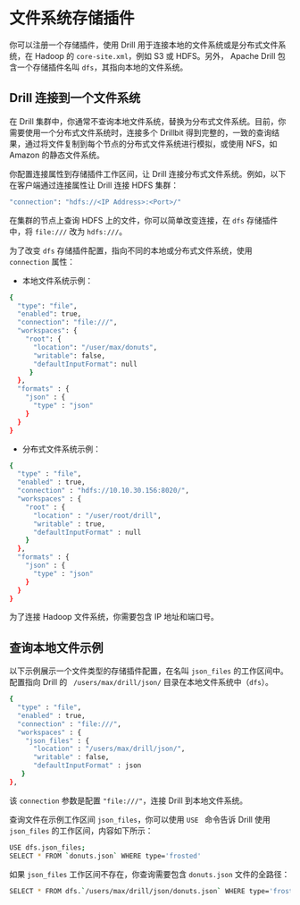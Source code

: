 # 文件系统存储插件

你可以注册一个存储插件，使用 Drill 用于连接本地的文件系统或是分布式文件系统，在 Hadoop 的 ``` core-site.xml ```，例如 S3 或 HDFS。另外， Apache Drill 包含一个存储插件名叫 ``` dfs ```，其指向本地的文件系统。

## Drill 连接到一个文件系统

在 Drill 集群中，你通常不查询本地文件系统，替换为分布式文件系统。目前，你需要使用一个分布式文件系统时，连接多个 Drillbit 得到完整的，一致的查询结果，通过将文件复制到每个节点的分布式文件系统进行模拟，或使用 NFS，如 Amazon 的静态文件系统。

你配置连接属性到存储插件工作区间，让 Drill 连接分布式文件系统。例如，以下在客户端通过连接属性让 Drill 连接 HDFS 集群：
```bash
"connection": "hdfs://<IP Address>:<Port>/"
```

在集群的节点上查询 HDFS 上的文件，你可以简单改变连接，在 ``` dfs ``` 存储插件中，将 ``` file:/// ``` 改为 ``` hdfs:/// ```。

为了改变 ``` dfs ``` 存储插件配置，指向不同的本地或分布式文件系统，使用 ``` connection ``` 属性：
  * 本地文件系统示例：
  ```bash
  {
    "type": "file",
    "enabled": true,
    "connection": "file:///",
    "workspaces": {
      "root": {
        "location": "/user/max/donuts",
        "writable": false,
        "defaultInputFormat": null
       }
    },
    "formats" : {
      "json" : {
        "type" : "json"
      }
    }
  }
  ```
  * 分布式文件系统示例：
  ```bash
  {
    "type" : "file",
    "enabled" : true,
    "connection" : "hdfs://10.10.30.156:8020/",
    "workspaces" : {
      "root" : {
        "location" : "/user/root/drill",
        "writable" : true,
        "defaultInputFormat" : null
      }
    },
    "formats" : {
      "json" : {
        "type" : "json"
      }
    }
  }
  ```

为了连接 Hadoop 文件系统，你需要包含 IP 地址和端口号。

## 查询本地文件示例

以下示例展示一个文件类型的存储插件配置，在名叫 ``` json_files ``` 的工作区间中。配置指向 Drill 的 ```  /users/max/drill/json/ ``` 目录在本地文件系统中（``` dfs ```）。
```bash
{
  "type" : "file",
  "enabled" : true,
  "connection" : "file:///",
  "workspaces" : {
    "json_files" : {
      "location" : "/users/max/drill/json/",
      "writable" : false,
      "defaultInputFormat" : json
   }
},
```

该 ``` connection ``` 参数是配置 ``` "file:///" ```，连接 Drill 到本地文件系统。

查询文件在示例工作区间 ``` json_files ```，你可以使用 ``` USE  ``` 命令告诉 Drill 使用 ``` json_files ``` 的工作区间，内容如下所示：
```bash  
USE dfs.json_files;
SELECT * FROM `donuts.json` WHERE type='frosted'
```

如果 ``` json_files ``` 工作区间不存在，你查询需要包含 ``` donuts.json ``` 文件的全路径：
```bash
SELECT * FROM dfs.`/users/max/drill/json/donuts.json` WHERE type='frosted';
```
